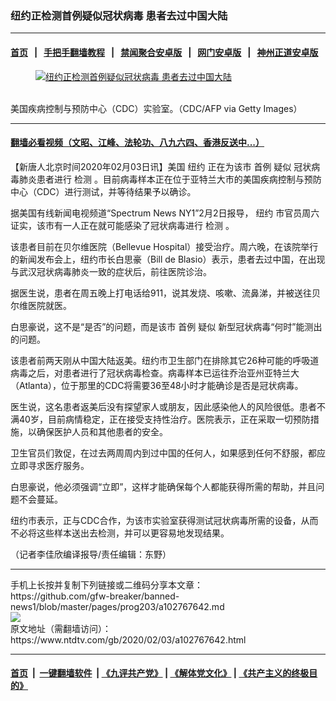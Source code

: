 ### 纽约正检测首例疑似冠状病毒 患者去过中国大陆
------------------------

#### [首页](https://github.com/gfw-breaker/banned-news1/blob/master/README.md) &nbsp;&nbsp;|&nbsp;&nbsp; [手把手翻墙教程](https://github.com/gfw-breaker/guides/wiki) &nbsp;&nbsp;|&nbsp;&nbsp; [禁闻聚合安卓版](https://github.com/gfw-breaker/bn-android) &nbsp;&nbsp;|&nbsp;&nbsp; [网门安卓版](https://github.com/oGate2/oGate) &nbsp;&nbsp;|&nbsp;&nbsp; [神州正道安卓版](https://github.com/SzzdOgate/update) 



<div><div class="featured_image">
 <a href="https://i.ntdtv.com/assets/uploads/2020/02/1b83261082eb7471085b837e41f4f85a.jpg" target="_blank">
  <figure>
   <img alt="纽约正检测首例疑似冠状病毒 患者去过中国大陆" src="https://i.ntdtv.com/assets/uploads/2020/02/1b83261082eb7471085b837e41f4f85a-800x450.jpg"/>
  </figure><br/>
 </a>
 <span class="caption">
  美国疾病控制与预防中心（CDC）实验室。（CDC/AFP via Getty Images）
 </span>
</div>
</div><hr/>

#### [翻墙必看视频（文昭、江峰、法轮功、八九六四、香港反送中...）](https://github.com/gfw-breaker/banned-news1/blob/master/pages/link3.md)

<div><div class="post_content" itemprop="articleBody">
 <p>
  【新唐人北京时间2020年02月03日讯】美国
  <ok href="https://www.ntdtv.com/gb/纽约.htm">
   纽约
  </ok>
  正在为该市
  <ok href="https://www.ntdtv.com/gb/首例.htm">
   首例
  </ok>
  <ok href="https://www.ntdtv.com/gb/疑似.htm">
   疑似
  </ok>
  冠状病毒肺炎患者进行
  <ok href="https://www.ntdtv.com/gb/检测.htm">
   检测
  </ok>
  。目前病毒样本正在位于亚特兰大市的美国疾病控制与预防中心（CDC）进行测试，并等待结果予以确诊。
 </p>
 <p>
  据美国有线新闻电视频道“Spectrum News NY1”2月2日报导，
  <ok href="https://www.ntdtv.com/gb/纽约.htm">
   纽约
  </ok>
  市官员周六证实，该市有一人正在就可能感染了冠状病毒进行
  <ok href="https://www.ntdtv.com/gb/检测.htm">
   检测
  </ok>
  。
 </p>
 <p>
  该患者目前在贝尔维医院（Bellevue Hospital）接受治疗。周六晚，在该院举行的新闻发布会上，纽约市长白思豪（Bill de Blasio）表示，患者去过中国，在出现与武汉冠状病毒肺炎一致的症状后，前往医院诊治。
 </p>
 <p>
  据医生说，患者在周五晚上打电话给911，说其发烧、咳嗽、流鼻涕，并被送往贝尔维医院就医。
 </p>
 <p>
  白思豪说，这不是“是否”的问题，而是该市
  <ok href="https://www.ntdtv.com/gb/首例.htm">
   首例
  </ok>
  <ok href="https://www.ntdtv.com/gb/疑似.htm">
   疑似
  </ok>
  新型冠状病毒“何时”能测出的问题。
 </p>
 <p>
  该患者前两天刚从中国大陆返美。纽约市卫生部门在排除其它26种可能的呼吸道病毒之后，对患者进行了冠状病毒检查。病毒样本已运往乔治亚州亚特兰大（Atlanta），位于那里的CDC将需要36至48小时才能确诊是否是冠状病毒。
 </p>
 <p>
  医生说，这名患者返美后没有探望家人或朋友，因此感染他人的风险很低。患者不满40岁，目前病情稳定，正在接受支持性治疗。医院表示，正在采取一切预防措施，以确保医护人员和其他患者的安全。
 </p>
 <p>
  卫生官员们敦促，在过去两周周内到过中国的任何人，如果感到任何不舒服，都应立即寻求医疗服务。
 </p>
 <p>
  白思豪说，他必须强调“立即”，这样才能确保每个人都能获得所需的帮助，并且问题不会蔓延。
 </p>
 <p>
  纽约市表示，正与CDC合作，为该市实验室获得测试冠状病毒所需的设备，从而不必将这些样本送出去检测，并可以更容易地发现结果。
 </p>
 <p>
  （记者李佳欣编译报导/责任编辑：东野）
 </p>
 <div class="single_ad">
 </div>
</div>
</div>
<hr/>
手机上长按并复制下列链接或二维码分享本文章：<br/>
https://github.com/gfw-breaker/banned-news1/blob/master/pages/prog203/a102767642.md <br/>
<a href='https://github.com/gfw-breaker/banned-news1/blob/master/pages/prog203/a102767642.md'><img src='https://github.com/gfw-breaker/banned-news1/blob/master/pages/prog203/a102767642.md.png'/></a> <br/>
原文地址（需翻墙访问）：https://www.ntdtv.com/gb/2020/02/03/a102767642.html


------------------------
#### [首页](https://github.com/gfw-breaker/banned-news1/blob/master/README.md) &nbsp;|&nbsp; [一键翻墙软件](https://github.com/gfw-breaker/nogfw/blob/master/README.md) &nbsp;| [《九评共产党》](https://github.com/gfw-breaker/9ping.md/blob/master/README.md#九评之一评共产党是什么) | [《解体党文化》](https://github.com/gfw-breaker/jtdwh.md/blob/master/README.md) | [《共产主义的终极目的》](https://github.com/gfw-breaker/gczydzjmd.md/blob/master/README.md)


<img src='http://gfw-breaker.win/banned-news/pages/prog203/a102767642.md' width='0px' height='0px'/>